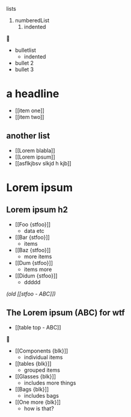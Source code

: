 lists

1.  numberedList
    1.  indented

&#31;

  - bulletlist
      - indented
  - bullet 2
  - bullet 3

# a headline

  - [[item one]]
  - [[item two]]

## another list

  - [[Lorem blabla]]
  - [[Lorem ipsum]]
  - [[asflkjbsv slkjd h kjb]]

# Lorem ipsum

## Lorem ipsum h2

  - [[Foo {stfoo}]]
      - data etc
  - [[Bar {stfoo}]]
      - items
  - [[Baz {stfoo}]]
      - more items
  - [[Dum {stfoo}]]
      - items more
  - [[Didum {stfoo}]]
      - ddddd

*(old [[stfoo - ABC]])*

## The Lorem ipsum (ABC) for wtf

  - [[table top - ABC]]

&#31;

  - [[Components {blk}]]
      - individual items
  - [[tables {blk}]]
      - grouped items
  - [[Glasses {blk}]]
      - includes more things
  - [[Bags {blk}]]
      - includes bags
  - [[One more {blk}]]
      - how is that?
